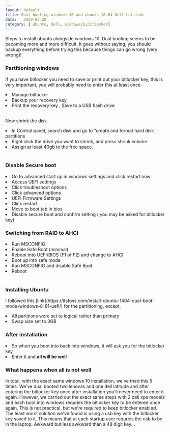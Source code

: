 ```yaml
---
layout: default
title: Dual booting windows 10 and ubuntu 18.04 Dell Latitude
date:   2020-03-20 
category: [ ubuntu, dell, windows10,bitlocker]
---
```




   <p> 
       Steps to install ubuntu alongside windows 10. Dual booting seems to be becoming more and more difficult. It goes without saying, you should backup everything before trying this because things can go wrong (very wrong)!  
  </p> 
     
    
     
<h3> Partitioning windows </h3>

   <p> If you have bitlocker you need to save or print out your bitlocker key, this is very important, you will probably need to enter this at least once</p>
   
   <li> Manage bitlocker </li>
<li> Backup your recovery key</li>
<li>  Print the recovery key , Save to a USB flash drive</li>
 
 <br>     
 

   <p> Now shrink the disk</p>

<li> In Control panel, search disk and go to “create and format hard disk partitions </li>
<li>  Right click the drive you want to shrink, and press shrink volume</li>
<li>   Assign at least 40gb to the free space.</li>


<br>     

<h3> Disable Secure boot </h3>

 <li> Go to advanced start up in windows settings and click restart now </li>
 <li> Access UEFI settings </li>
 <li> Click troubleshoot options </li>
 <li> Click advanced options </li>
 <li> UEFI Firmware Settings </li>
 <li> Click restart. </li>
 <li> Move to boot tab in bios </li>
 <li> Disable secure boot and confirm setting ( you may be asked for bitlocker key) </li>

    
<h3> Switching from RAID to AHCI </h3>
 <li> Run MSCONFIG </li>
 <li>  Enable Safe Boot (minimal) </li>
 <li>  Reboot into UEFI/BIOS (F1 of F2) and change to AHCI </li>
 <li>  Boot up into safe mode </li>
 <li>  Run MSCONFIG and disable Safe Boot. </li>
 <li>  Reboot </li>

<br>     

<h3> Installing Ubuntu </h3>

   <p> I followed this [link](https://itsfoss.com/install-ubuntu-1404-dual-boot-mode-windows-8-81-uefi/) for the partitioning, except,</p>
   
<li> All partitions were set to logical rather than primary</li>
<li> Swap size set to 3GB</li>

<h3> After installation </h3>
  <li> So when you boot into back into windows, it will ask you for the bitlocker key </li>
  <li> Enter it and <b> all will be well </b> </li>
  
 <h3> What happens when all is not well </h3>

<p>
 In total, with the exact same windows 10 installation, we've tried this 5 times.  We've dual booted two lenovas and one dell latitude and after entering the bitlocker key once after installation you'll never need to enter it again. However, we carried out the exact same steps with 2 dell xps models and each boot into windows requries the bitlocker key to be entered once again. This is not practical, but we're required to keep bitlocker enabled. The least worst solution we've found is using a usb key with the bitlocker key saved to it. This means that at each startup user requries the usb to be in the laptop. Awkward but less awkward than a 48 digit key...
    </p>


